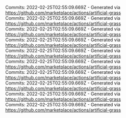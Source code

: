 Commits: 2022-02-25T02:55:09.669Z - Generated via https://github.com/marketplace/actions/artificial-grass
<br>
Commits: 2022-02-25T02:55:09.669Z - Generated via https://github.com/marketplace/actions/artificial-grass
<br>
Commits: 2022-02-25T02:55:09.669Z - Generated via https://github.com/marketplace/actions/artificial-grass
<br>
Commits: 2022-02-25T02:55:09.669Z - Generated via https://github.com/marketplace/actions/artificial-grass
<br>
Commits: 2022-02-25T02:55:09.669Z - Generated via https://github.com/marketplace/actions/artificial-grass
<br>
Commits: 2022-02-25T02:55:09.669Z - Generated via https://github.com/marketplace/actions/artificial-grass
<br>
Commits: 2022-02-25T02:55:09.669Z - Generated via https://github.com/marketplace/actions/artificial-grass
<br>
Commits: 2022-02-25T02:55:09.669Z - Generated via https://github.com/marketplace/actions/artificial-grass
<br>
Commits: 2022-02-25T02:55:09.669Z - Generated via https://github.com/marketplace/actions/artificial-grass
<br>
Commits: 2022-02-25T02:55:09.669Z - Generated via https://github.com/marketplace/actions/artificial-grass
<br>
